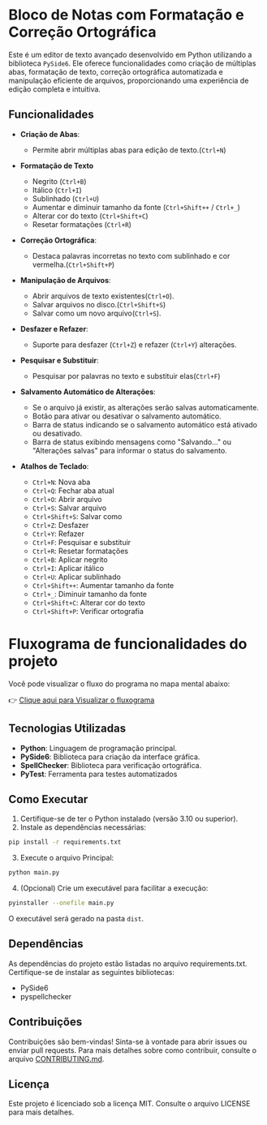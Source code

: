 # Bloco de Notas com Formatação e Correção Ortográfica

Este é um editor de texto avançado desenvolvido em Python utilizando a biblioteca `PySide6`. Ele oferece funcionalidades como criação de múltiplas abas, formatação de texto, correção ortográfica automatizada e manipulação eficiente de arquivos, proporcionando uma experiência de edição completa e intuitiva.

## Funcionalidades

- **Criação de Abas**: 
  - Permite abrir múltiplas abas para edição de texto.(`Ctrl+N`)
- **Formatação de Texto**
  - Negrito (`Ctrl+B`)
  - Itálico (`Ctrl+I`)
  - Sublinhado (`Ctrl+U`)
  - Aumentar e diminuir tamanho da fonte (`Ctrl+Shift++` / `Ctrl+_`)
  - Alterar cor do texto (`Ctrl+Shift+C`)
  - Resetar formatações (`Ctrl+R`)
- **Correção Ortográfica**:
  - Destaca palavras incorretas no texto com sublinhado e cor vermelha.(`Ctrl+Shift+P`)
- **Manipulação de Arquivos**:
  - Abrir arquivos de texto existentes(`Ctrl+O`).
  - Salvar arquivos no disco.(`Ctrl+Shift+S`)
  - Salvar como um novo arquivo(`Ctrl+S`).
- **Desfazer e Refazer**:
  - Suporte para desfazer (`Ctrl+Z`) e refazer (`Ctrl+Y`) alterações.
- **Pesquisar e Substituir**:
  - Pesquisar por palavras no texto e substituir elas(`Ctrl+F`)
- **Salvamento Automático de Alterações**:
  - Se o arquivo já existir, as alterações serão salvas automaticamente.
  - Botão para ativar ou desativar o salvamento automático.
  - Barra de status indicando se o salvamento automático está ativado ou desativado.
  - Barra de status exibindo mensagens como "Salvando..." ou "Alterações salvas" para informar o status do salvamento.

- **Atalhos de Teclado**:
  - `Ctrl+N`: Nova aba
  - `Ctrl+Q`: Fechar aba atual
  - `Ctrl+O`: Abrir arquivo
  - `Ctrl+S`: Salvar arquivo
  - `Ctrl+Shift+S`: Salvar como
  - `Ctrl+Z`: Desfazer
  - `Ctrl+Y`: Refazer
  - `Ctrl+F`: Pesquisar e substituir
  - `Ctrl+R`: Resetar formatações
  - `Ctrl+B`: Aplicar negrito
  - `Ctrl+I`: Aplicar itálico
  - `Ctrl+U`: Aplicar sublinhado
  - `Ctrl+Shift++`: Aumentar tamanho da fonte
  - `Ctrl+_`: Diminuir tamanho da fonte
  - `Ctrl+Shift+C`: Alterar cor do texto
  - `Ctrl+Shift+P`: Verificar ortografia

# Fluxograma de funcionalidades do projeto

Você pode visualizar o fluxo do programa no mapa mental abaixo:

👉 [Clique aqui para Visualizar o fluxograma](docs/Fluxograma.html)

## Tecnologias Utilizadas

- **Python**: Linguagem de programação principal.
- **PySide6**: Biblioteca para criação da interface gráfica.
- **SpellChecker**: Biblioteca para verificação ortográfica.
- **PyTest**: Ferramenta para testes automatizados


## Como Executar

1. Certifique-se de ter o Python instalado (versão 3.10 ou superior).
2. Instale as dependências necessárias:
  ```bash
  pip install -r requirements.txt
  ```
3. Execute o arquivo Principal:
  ```bash
  python main.py
  ```
4. (Opcional) Crie um executável para facilitar a execução:
  ```bash
  pyinstaller --onefile main.py
  ```
  O executável será gerado na pasta `dist`.


## Dependências

As dependências do projeto estão listadas no arquivo requirements.txt. Certifique-se de instalar as seguintes bibliotecas:

- PySide6
- pyspellchecker

<!-- 
## Capturas de Tela

### Editor de Texto com Abas
![Editor com Abas](ainda_vou_colocar)

### Formatação de Texto
![Formatação de Texto](ainda_vou_colocar)

### Correção Ortográfica
![Correção Ortográfica](ainda_vou_colocar)
-->

## Contribuições
Contribuições são bem-vindas! Sinta-se à vontade para abrir issues ou enviar pull requests. Para mais detalhes sobre como contribuir, consulte o arquivo [CONTRIBUTING.md](./CONTRIBUTING.md).

## Licença
Este projeto é licenciado sob a licença MIT. Consulte o arquivo LICENSE para mais detalhes.